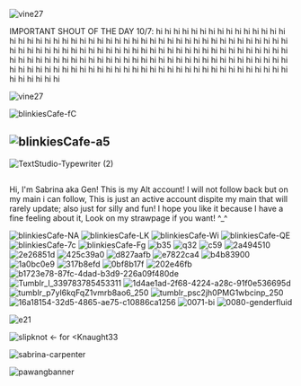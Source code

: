 ![vine27](https://github.com/user-attachments/assets/5d849ad0-ef7f-4430-af97-777470b7fea7)


IMPORTANT SHOUT OF THE DAY 10/7: hi hi hi hi hi hi hi hi hi hi hi hi hi hi hi hi hi hi hi hi hi hi hi hi hi hi hi hi hi hi hi hi hi hi hi hi hi hi hi hi hi hi hi hi hi hi hi hi hi hi hi hi hi hi 
hi hi hi hi hi hi hi hi hi hi hi hi hi hi hi hi hi hi hi hi hi hi hi hi hi hi hi hi hi hi hi hi hi hi hi hi hi hi hi hi hi hi hi hi hi hi hi hi hi hi hi hi hi hi hi hi hi hi hi hi hi hi hi hi hi hi hi hi hi hi hi hi hi hi hi hi hi hi hi hi hi hi hi hi hi hi hi hi hi hi hi hi hi hi hi 

![vine27](https://github.com/user-attachments/assets/e6192867-9026-45f5-9be6-9c053e36e0eb)


![blinkiesCafe-fC](https://github.com/user-attachments/assets/b36cb1a1-b400-43e3-96d9-0ec144141f9e)

## ![blinkiesCafe-a5](https://github.com/user-attachments/assets/633c5695-edf7-4760-923a-06d87d3a45d6)

![TextStudio-Typewriter (2)](https://github.com/user-attachments/assets/759cc3e8-840c-45a0-9fb1-e313ad623885)

##

Hi, I'm Sabrina aka Gen! This is my Alt account! I will not follow back but on my main i can follow, This is just an active account dispite my main that will rarely update; also just for silly and fun! I hope you like it because I have a fine feeling about it, Look on my strawpage if you want! ^_^


![blinkiesCafe-NA](https://github.com/user-attachments/assets/427d6621-b9fb-4b3e-bedb-7aaf1d6cfe52)
![blinkiesCafe-LK](https://github.com/user-attachments/assets/d2fcbbc1-0486-4738-85ec-d03ecdce4b9f)
![blinkiesCafe-Wi](https://github.com/user-attachments/assets/b25040c4-ecdc-442c-9cee-461a3a02793f)
![blinkiesCafe-QE](https://github.com/user-attachments/assets/7a569d3c-f3a6-434a-bba2-f178ea845fa4)
![blinkiesCafe-7c](https://github.com/user-attachments/assets/b5c5b123-a093-4a43-b882-5e0dc43c31ff)
![blinkiesCafe-Fg](https://github.com/user-attachments/assets/6cc0cebf-a137-4cff-addc-6d746f0dcfb5)
![b35](https://github.com/user-attachments/assets/876edd9b-e3ab-4fd7-b9aa-a81935464ae8)
![q32](https://github.com/user-attachments/assets/730ae3cd-89ca-43a1-b474-a17a59588dd5)
![c59](https://github.com/user-attachments/assets/98598cba-7883-479f-a20c-5bafb7402256)
![2a494510](https://github.com/user-attachments/assets/d631ea49-208c-48bc-b517-0d736b0fb212)
![2e26851d](https://github.com/user-attachments/assets/e213150e-faf7-4b1d-ab87-c7b8965714ef)
![425c39a0](https://github.com/user-attachments/assets/aa2c4443-0d48-4004-b839-3a489bd169f3)
![d827aafb](https://github.com/user-attachments/assets/79b8a6ba-dd6d-4daf-a736-682f0d3eee8b)
![e7822ca4](https://github.com/user-attachments/assets/2c6f350b-d9cd-4502-8cd6-6b249274600b)
![b4b83900](https://github.com/user-attachments/assets/5d275060-20fe-4e0c-ab3d-9d44bf1784ae)
![1a0bc0e9](https://github.com/user-attachments/assets/4ae64784-227c-4b4b-af00-7815b429e782)
![317b8efd](https://github.com/user-attachments/assets/a5bbf561-0de1-4dc1-a744-7d8de58a5c23)
![0bf8b17f](https://github.com/user-attachments/assets/761f8820-e6ed-4628-9d68-3cf164a4e156)
![202e46fb](https://github.com/user-attachments/assets/701e344b-60d3-4a36-b81a-0d8e708f4bb3)
![b1723e78-87fc-4dad-b3d9-226a09f480de](https://github.com/user-attachments/assets/fe0d67f8-ae0a-40ab-8bcd-426f9add7192)
![Tumblr_l_339783785453311](https://github.com/user-attachments/assets/694f8b72-ac42-418b-b49a-e75f8353a300)
![1d4ae1ad-2f68-4224-a28c-91f0e536695d](https://github.com/user-attachments/assets/c4654c4d-7fa7-46cd-8d1f-6a79024ade1d)
![tumblr_p7yl6kqFqZ1vmrb8ao6_250](https://github.com/user-attachments/assets/398e071b-0ad5-4999-a91f-8ad5cdbea70b)
![tumblr_psc2jh0PMG1wbcinp_250](https://github.com/user-attachments/assets/49c1e368-be28-4318-995f-c198f6a2e380)
![16a18154-32d5-4865-ae75-c10886ca1256](https://github.com/user-attachments/assets/f0b45759-bf87-4298-b983-1f9c9d6e1bb4)
![0071-bi](https://github.com/user-attachments/assets/91c32422-db5a-4cb9-8bd1-017ed6a9351c)
![0080-genderfluid](https://github.com/user-attachments/assets/852f653e-79cd-471f-be7b-7c2fde437368)


![e21](https://github.com/user-attachments/assets/73e88f31-4749-4758-8713-6e2478c160c1)

![slipknot](https://github.com/user-attachments/assets/0e311ad3-04ce-4676-abc6-29746cf6f998) <- for <Knaught33





![sabrina-carpenter](https://github.com/user-attachments/assets/fab7e6b0-e156-45d9-9aff-798396584fe0)





![pawangbanner](https://github.com/user-attachments/assets/85662a8b-9cb6-483d-9db7-eaa2a1e35a54)


